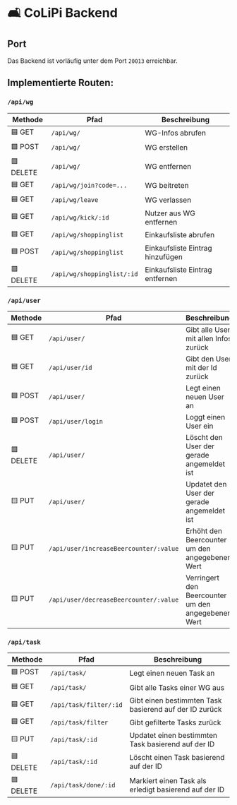 # 🛋️ CoLiPi Backend

## Port

Das Backend ist vorläufig unter dem Port `20013` erreichbar.

## Implementierte Routen:

### `/api/wg`

| Methode   | Pfad                       | Beschreibung                     |
|-----------|----------------------------|----------------------------------|
| 🟦 GET    | `/api/wg/`                 | WG-Infos abrufen                 |
| 🟩 POST   | `/api/wg/`                 | WG erstellen                     |
| 🟥 DELETE | `/api/wg/`                 | WG entfernen                     |
| 🟦 GET    | `/api/wg/join?code=...`    | WG beitreten                     |
| 🟦 GET    | `/api/wg/leave`            | WG verlassen                     |
| 🟦 GET    | `/api/wg/kick/:id`         | Nutzer aus WG entfernen          |
| 🟦 GET    | `/api/wg/shoppinglist`     | Einkaufsliste abrufen            |
| 🟩 POST   | `/api/wg/shoppinglist`     | Einkaufsliste Eintrag hinzufügen |
| 🟥 DELETE | `/api/wg/shoppinglist/:id` | Einkaufsliste Eintrag entfernen  |

### `/api/user`

| Methode   | Pfad                                   | Beschreibung                                       |
|-----------|----------------------------------------|----------------------------------------------------|
| 🟦 GET    | `/api/user/`                           | Gibt alle User mit allen Infos zurück              |
| 🟦 GET    | `/api/user/id`                         | Gibt den User mit der Id zurück                    |
| 🟩 POST   | `/api/user/`                           | Legt einen neuen User an                           |
| 🟩 POST   | `/api/user/login`                      | Loggt einen User ein                               |
| 🟥 DELETE | `/api/user/`                           | Löscht den User der gerade angemeldet ist          |
| 🟨 PUT    | `/api/user/`                           | Updatet den User der gerade angemeldet ist         |
| 🟨 PUT    | `/api/user/increaseBeercounter/:value` | Erhöht den Beercounter um den angegebenen Wert     |
| 🟨 PUT    | `/api/user/decreaseBeercounter/:value` | Verringert den Beercounter um den angegebenen Wert |

### `/api/task`

| Methode   | Pfad                   | Beschreibung                                           |
|-----------|------------------------|--------------------------------------------------------|
| 🟩 POST   | `/api/task/`           | Legt einen neuen Task an                               |
| 🟦 GET    | `/api/task/`           | Gibt alle Tasks einer WG aus                           |
| 🟦 GET    | `/api/task/filter/:id` | Gibt einen bestimmten Task basierend auf der ID zurück |
| 🟦 GET    | `/api/task/filter`     | Gibt gefilterte Tasks zurück                           |
| 🟨 PUT    | `/api/task/:id`        | Updatet einen bestimmten  Task basierend auf der ID    |
| 🟥 DELETE | `/api/task/:id`        | Löscht einen Task basierend auf der ID                 |
| 🟥 DELETE | `/api/task/done/:id`   | Markiert einen Task als erledigt basierend auf der ID  |
